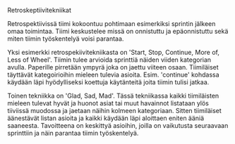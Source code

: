 Retroskeptiivitekniikat

Retrospektiivissä tiimi kokoontuu pohtimaan esimerkiksi sprintin jälkeen omaa toimintaa. Tiimi keskustelee missä on onnistuttu ja epäonnistuttu sekä miten tiimin työskentelyä voisi parantaa. 

Yksi esimerkki retrospekiivitekniikasta on 'Start, Stop, Continue, More of, Less of Wheel'. Tiimin tulee arvioida sprinttiä näiden viiden kategorian avulla. Paperille pirretään ympyrä joka on jaettu viiteen osaan. Tiimiläiset täyttävät kategoirioihin mieleen tulevia asioita. Esim. 'continue' kohdassa käydään läpi hyödylliseksi koettuja käytänteitä joita tiimin tulisi jatkaa.

Toinen tekniikka on 'Glad, Sad, Mad'. Tässä tekniikassa kaikki tiimiläisten mieleen tulevat hyvät ja huonot asiat tai muut havainnot listataan ylös tiiviissä muodossa ja jaetaan näihin kolmeen kategoriaan. Sitten tiimiläiset äänestävät listan asioita ja kaikki käydään läpi aloittaen eniten ääniä saaneesta. Tavoitteena on keskittyä asioihin, joilla on vaikutusta seuraavaan sprinttiin ja näin parantaa tiimin työskentelyä.
